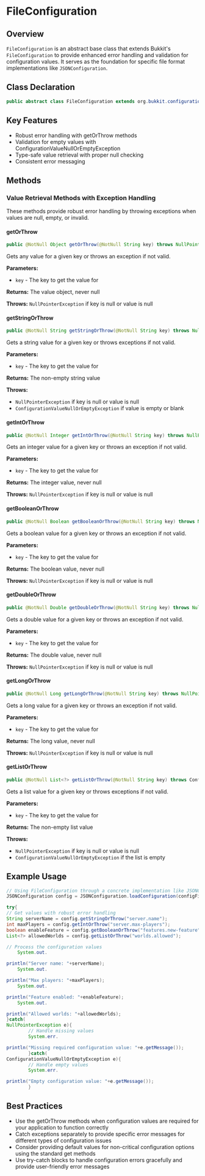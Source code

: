 # FileConfiguration

## Overview

`FileConfiguration` is an abstract base class that extends Bukkit's `FileConfiguration` to provide enhanced error
handling and validation for configuration values. It serves as the foundation for specific file format implementations
like `JSONConfiguration`.

## Class Declaration

```java
public abstract class FileConfiguration extends org.bukkit.configuration.file.FileConfiguration
```

## Key Features

- Robust error handling with getOrThrow methods
- Validation for empty values with ConfigurationValueNullOrEmptyException
- Type-safe value retrieval with proper null checking
- Consistent error messaging

## Methods

### Value Retrieval Methods with Exception Handling

These methods provide robust error handling by throwing exceptions when values are null, empty, or invalid.

#### getOrThrow

```java
public @NotNull Object getOrThrow(@NotNull String key) throws NullPointerException
```

Gets any value for a given key or throws an exception if not valid.

**Parameters:**

- `key` - The key to get the value for

**Returns:** The value object, never null

**Throws:** `NullPointerException` if key is null or value is null

#### getStringOrThrow

```java
public @NotNull String getStringOrThrow(@NotNull String key) throws NullPointerException, ConfigurationValueNullOrEmptyException
```

Gets a string value for a given key or throws exceptions if not valid.

**Parameters:**

- `key` - The key to get the value for

**Returns:** The non-empty string value

**Throws:**

- `NullPointerException` if key is null or value is null
- `ConfigurationValueNullOrEmptyException` if value is empty or blank

#### getIntOrThrow

```java
public @NotNull Integer getIntOrThrow(@NotNull String key) throws NullPointerException
```

Gets an integer value for a given key or throws an exception if not valid.

**Parameters:**

- `key` - The key to get the value for

**Returns:** The integer value, never null

**Throws:** `NullPointerException` if key is null or value is null

#### getBooleanOrThrow

```java
public @NotNull Boolean getBooleanOrThrow(@NotNull String key) throws NullPointerException
```

Gets a boolean value for a given key or throws an exception if not valid.

**Parameters:**

- `key` - The key to get the value for

**Returns:** The boolean value, never null

**Throws:** `NullPointerException` if key is null or value is null

#### getDoubleOrThrow

```java
public @NotNull Double getDoubleOrThrow(@NotNull String key) throws NullPointerException
```

Gets a double value for a given key or throws an exception if not valid.

**Parameters:**

- `key` - The key to get the value for

**Returns:** The double value, never null

**Throws:** `NullPointerException` if key is null or value is null

#### getLongOrThrow

```java
public @NotNull Long getLongOrThrow(@NotNull String key) throws NullPointerException
```

Gets a long value for a given key or throws an exception if not valid.

**Parameters:**

- `key` - The key to get the value for

**Returns:** The long value, never null

**Throws:** `NullPointerException` if key is null or value is null

#### getListOrThrow

```java
public @NotNull List<?> getListOrThrow(@NotNull String key) throws ConfigurationValueNullOrEmptyException, NullPointerException
```

Gets a list value for a given key or throws exceptions if not valid.

**Parameters:**

- `key` - The key to get the value for

**Returns:** The non-empty list value

**Throws:**

- `NullPointerException` if key is null or value is null
- `ConfigurationValueNullOrEmptyException` if the list is empty

## Example Usage

```java
// Using FileConfiguration through a concrete implementation like JSONConfiguration
JSONConfiguration config = JSONConfiguration.loadConfiguration(configFile);

try{
// Get values with robust error handling
String serverName = config.getStringOrThrow("server.name");
int maxPlayers = config.getIntOrThrow("server.max-players");
boolean enableFeature = config.getBooleanOrThrow("features.new-feature");
List<?> allowedWorlds = config.getListOrThrow("worlds.allowed");

// Process the configuration values
    System.out.

println("Server name: "+serverName);
    System.out.

println("Max players: "+maxPlayers);
    System.out.

println("Feature enabled: "+enableFeature);
    System.out.

println("Allowed worlds: "+allowedWorlds);
}catch(
NullPointerException e){
        // Handle missing values
        System.err.

println("Missing required configuration value: "+e.getMessage());
        }catch(
ConfigurationValueNullOrEmptyException e){
        // Handle empty values
        System.err.

println("Empty configuration value: "+e.getMessage());
        }
```

## Best Practices

- Use the getOrThrow methods when configuration values are required for your application to function correctly
- Catch exceptions separately to provide specific error messages for different types of configuration issues
- Consider providing default values for non-critical configuration options using the standard get methods
- Use try-catch blocks to handle configuration errors gracefully and provide user-friendly error messages